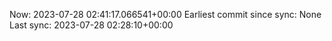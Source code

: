Now: 2023-07-28 02:41:17.066541+00:00 Earliest commit since sync: None Last sync: 2023-07-28 02:28:10+00:00
